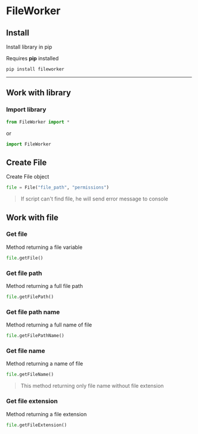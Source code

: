# FileWorker
## Install

Install library in pip

Requires __pip__ installed

```
pip install fileworker
```
---
## Work with library
### Import library

```python
from FileWorker import *
```
or
```python
import FileWorker
```

## Create File

Create File object
```python
file = File("file_path", "permissions")
```
> If script can't find file, he will send error message to console

## Work with file
### Get file
Method returning a file variable

```python
file.getFile()
```

### Get file path
Method returning a full file path

```python
file.getFilePath()
```

### Get file path name
Method returning a full name of file

```python
file.getFilePathName()
```

### Get file name
Method returning a name of file

```python
file.getFileName()
```
> This method returning only file name without file extension

### Get file extension
Method returning a file extension

```python
file.getFileExtension()
```